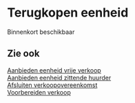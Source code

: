 # Terugkopen eenheid

Binnenkort beschikbaar

## Zie ook

[Aanbieden eenheid vrije verkoop](../aanbieden-eenheid-vrije-verkoop/)  
[Aanbieden eenheid zittende huurder](../aanbieden-eenheid-zittende-huurder/)  
[Afsluiten verkoopovereenkomst](../afsluiten-verkoopovereenkomst/)  
[Voorbereiden verkoop](../voorbereiden-verkoop/)  
